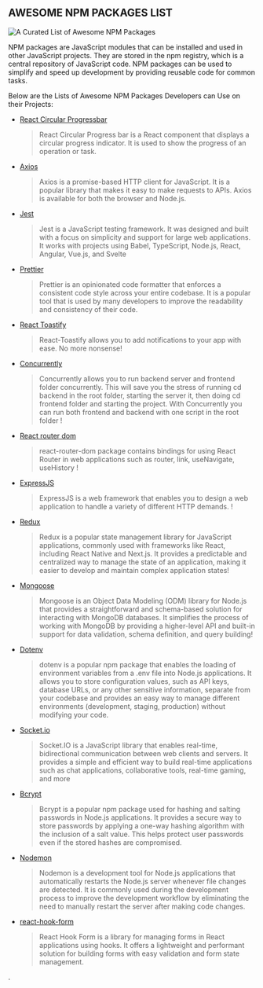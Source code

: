 ## AWESOME NPM PACKAGES LIST

![A Curated List of Awesome NPM Packages](https://github.com/codexive-zech/awesome-npm-packages-for-developers/assets/56152847/0c972157-ffde-4b50-88d3-4b8a48dcd050)

NPM packages are JavaScript modules that can be installed and used in other JavaScript projects. They are stored in the npm registry, which is a central repository of JavaScript code. NPM packages can be used to simplify and speed up development by providing reusable code for common tasks.

Below are the Lists of Awesome NPM Packages Developers can Use on their Projects:

- [React Circular Progressbar](https://www.npmjs.com/package/react-circular-progressbar)

  > React Circular Progress bar is a React component that displays a circular progress indicator. It is used to show the progress of an operation or task.

- [Axios](https://www.npmjs.com/package/axios)

  > Axios is a promise-based HTTP client for JavaScript. It is a popular library that makes it easy to make requests to APIs. Axios is available for both the browser and Node.js.

- [Jest](https://www.npmjs.com/package/jest)

  > Jest is a JavaScript testing framework. It was designed and built with a focus on simplicity and support for large web applications. It works with projects using Babel, TypeScript, Node.js, React, Angular, Vue.js, and Svelte

- [Prettier](https://www.npmjs.com/package/prettier)

  > Prettier is an opinionated code formatter that enforces a consistent code style across your entire codebase. It is a popular tool that is used by many developers to improve the readability and consistency of their code.

- [React Toastify](https://www.npmjs.com/package/react-toastify)

  > React-Toastify allows you to add notifications to your app with ease. No more nonsense!

- [Concurrently](https://www.npmjs.com/package/concurrently)

  > Concurrently allows you to run backend server and frontend folder concurrently. This will save you the stress of running cd backend in the root folder, starting the server it, then doing cd frontend folder and starting the project. With Concurrently you can run both frontend and backend with one script in the root folder !

- [React router dom](https://www.npmjs.com/package/react-router-dom)

  > react-router-dom package contains bindings for using React Router in web applications such as router, link, useNavigate, useHistory !

- [ExpressJS](https://www.npmjs.com/package/express)

  > ExpressJS is a web framework that enables you to design a web application to handle a variety of different HTTP demands. !

- [Redux](https://www.npmjs.com/package/redux)

  > Redux is a popular state management library for JavaScript applications, commonly used with frameworks like React, including React Native and Next.js. It provides a predictable and centralized way to manage the state of an application, making it easier to develop and maintain complex application states!

- [Mongoose](https://www.npmjs.com/package/mongoose)

  > Mongoose is an Object Data Modeling (ODM) library for Node.js that provides a straightforward and schema-based solution for interacting with MongoDB databases. It simplifies the process of working with MongoDB by providing a higher-level API and built-in support for data validation, schema definition, and query building!

- [Dotenv](https://www.npmjs.com/package/dotenv)

  > dotenv is a popular npm package that enables the loading of environment variables from a .env file into Node.js applications. It allows you to store configuration values, such as API keys, database URLs, or any other sensitive information, separate from your codebase and provides an easy way to manage different environments (development, staging, production) without modifying your code.

- [Socket.io](https://www.npmjs.com/package/socket.io)

  > Socket.IO is a JavaScript library that enables real-time, bidirectional communication between web clients and servers. It provides a simple and efficient way to build real-time applications such as chat applications, collaborative tools, real-time gaming, and more

- [Bcrypt](https://www.npmjs.com/package/bcrypt)

  > Bcrypt is a popular npm package used for hashing and salting passwords in Node.js applications. It provides a secure way to store passwords by applying a one-way hashing algorithm with the inclusion of a salt value. This helps protect user passwords even if the stored hashes are compromised.

- [Nodemon](https://www.npmjs.com/package/nodemon)

  > Nodemon is a development tool for Node.js applications that automatically restarts the Node.js server whenever file changes are detected. It is commonly used during the development process to improve the development workflow by eliminating the need to manually restart the server after making code changes.

- [react-hook-form](https://www.npmjs.com/package/react-hook-form)

  > React Hook Form is a library for managing forms in React applications using hooks. It offers a lightweight and performant solution for building forms with easy validation and form state management.

.
